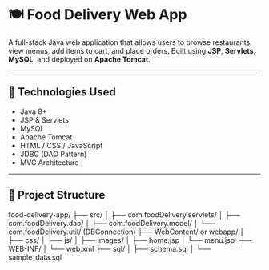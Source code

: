 # 🍽️ Food Delivery Web App

A full-stack Java web application that allows users to browse restaurants, view menus, add items to cart, and place orders. Built using **JSP**, **Servlets**, **MySQL**, and deployed on **Apache Tomcat**.

---

## 🔧 Technologies Used

- Java 8+
- JSP & Servlets
- MySQL
- Apache Tomcat
- HTML / CSS / JavaScript
- JDBC (DAO Pattern)
- MVC Architecture

---

## 📁 Project Structure

food-delivery-app/
├── src/
│ ├── com.foodDelivery.servlets/
│ ├── com.foodDelivery.dao/
│ ├── com.foodDelivery.model/
│ └── com.foodDelivery.util/ (DBConnection)
├── WebContent/ or webapp/
│ ├── css/
│ ├── js/
│ ├── images/
│ ├── home.jsp
│ └── menu.jsp
├── WEB-INF/
│ └── web.xml
├── sql/
│ ├── schema.sql
│ └── sample_data.sql
